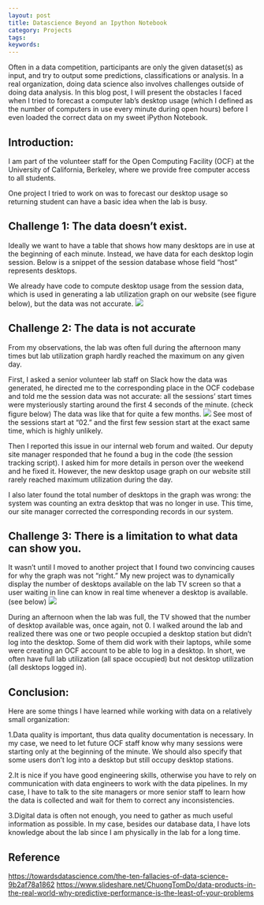 ```yaml
---
layout: post
title: Datascience Beyond an Ipython Notebook
category: Projects
tags:
keywords:
---
```


Often in a data competition, participants are only the given dataset(s) as input, and try to output some predictions, classifications or analysis. In a real organization, doing data science also involves challenges outside of doing data analysis. In this blog post, I will present the obstacles I faced when I tried to forecast a computer lab’s desktop usage (which I defined as the number of computers in use every minute during open hours) before I even loaded the correct data on my sweet iPython Notebook.  

## Introduction:
I am part of the volunteer staff for the Open Computing Facility (OCF) at the University of California, Berkeley, where we provide free computer access to all students.

One project I tried to work on was to forecast our desktop usage so returning student can have a basic idea when the lab is busy. 

## Challenge 1: The data doesn’t exist. 
Ideally we want to have a table that shows how many desktops are in use at the beginning of each minute. Instead, we have data for each desktop login session. Below is a snippet of the session database whose field “host” represents desktops. 


We already have code to compute desktop usage from the session data, which is used in generating a lab utilization graph on our website (see figure below), but the data was not accurate. 
<img src="https://www.ocf.berkeley.edu/~shichenh/images/lab_diaries/wrong_sessions.png">

## Challenge 2: The data is not accurate
From my observations, the lab was often full during the afternoon many times but lab utilization graph hardly reached the maximum on any given day.  

First, I asked a senior volunteer lab staff on Slack how the data was generated, he directed me to the corresponding place in the OCF codebase and told me the session data was not accurate: all the sessions’ start times were mysteriously starting around the first 4 seconds of the minute. (check figure below) The data was like that for quite a few months. 
<img src="https://www.ocf.berkeley.edu/~shichenh/images/lab_diaries/wrong_sessions3.png">
See most of the sessions start at “02.” and the first few session start at the exact same time, which is highly unlikely.  

Then I reported this issue in our internal web forum and waited. Our deputy site manager responded that he found a bug in the code (the session tracking script). I asked him for more details in person over the weekend and he fixed it. However, the new desktop usage graph on our website still rarely reached maximum utilization during the day. 

I also later found the total number of desktops in the graph was wrong: the system was counting an extra desktop that was no longer in use. This time, our site manager corrected the corresponding records in our system. 

## Challenge 3: There is a limitation to what data can show you. 
It wasn’t until I moved to another project that I found two convincing causes for why the graph was not “right.” My new project was to dynamically display the number of desktops available on the lab TV screen so that a user waiting in line can know in real time whenever a desktop is available. (see below)
<img src="https://www.ocf.berkeley.edu/~shichenh/images/lab_diaries/ocf_tv.png">

During an afternoon when the lab was full, the TV showed that the number of desktop available was, once again, not 0. I walked around the lab and realized there was one or two people occupied a desktop station but didn’t log into the desktop. Some of them did work with their laptops, while some were creating an OCF account to be able to log in a desktop. In short, we often have full lab utilization (all space occupied)  but not desktop utilization (all desktops logged in). 

## Conclusion:
Here are some things I have learned while working with data on a relatively small organization:

1.Data quality is important, thus data quality documentation is necessary. In my case, we need to let future OCF staff know why many sessions were starting only at the beginning of the minute. We should also specify that some users don’t log into a desktop but still occupy desktop stations. 

2.It is nice if you have good engineering skills, otherwise you have to rely on communication with data engineers to work with the data pipelines. In my case, I have to talk to the site managers or more senior staff to learn how the data is collected and wait for them to correct any inconsistencies. 

3.Digital data is often not enough, you need to gather as much useful information as possible. In my case, besides our database data, I have lots knowledge about the lab since I am physically in the lab for a long time. 

## Reference
https://towardsdatascience.com/the-ten-fallacies-of-data-science-9b2af78a1862 
https://www.slideshare.net/ChuongTomDo/data-products-in-the-real-world-why-predictive-performance-is-the-least-of-your-problems 


